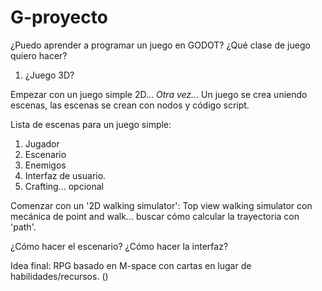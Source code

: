 # G-proyecto
¿Puedo aprender a programar un juego en GODOT?
¿Qué clase de juego quiero hacer?
1. ¿Juego 3D?

Empezar con un juego simple 2D...
_Otra vez..._
Un juego se crea uniendo escenas, las escenas se crean con nodos y código script.

Lista de escenas para un juego simple:
1. Jugador
2. Escenario
3. Enemigos
4. Interfaz de usuario.
5. Crafting... opcional

Comenzar con un '2D walking simulator': Top view walking simulator con mecánica de point and walk...
buscar cómo calcular la trayectoria con 'path'.

¿Cómo hacer el escenario?
¿Cómo hacer la interfaz?

Idea final: RPG basado en M-space con cartas en lugar de habilidades/recursos. ()
